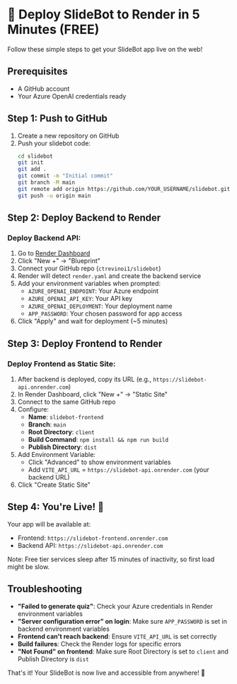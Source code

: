# 🚀 Deploy SlideBot to Render in 5 Minutes (FREE)

Follow these simple steps to get your SlideBot app live on the web!

## Prerequisites
- A GitHub account
- Your Azure OpenAI credentials ready

## Step 1: Push to GitHub

1. Create a new repository on GitHub
2. Push your slidebot code:
   ```bash
   cd slidebot
   git init
   git add .
   git commit -m "Initial commit"
   git branch -M main
   git remote add origin https://github.com/YOUR_USERNAME/slidebot.git
   git push -u origin main
   ```

## Step 2: Deploy Backend to Render

### Deploy Backend API:
1. Go to [Render Dashboard](https://dashboard.render.com/)
2. Click "New +" → "Blueprint"
3. Connect your GitHub repo (`ctrevinoi1/slidebot`)
4. Render will detect `render.yaml` and create the backend service
5. Add your environment variables when prompted:
   - `AZURE_OPENAI_ENDPOINT`: Your Azure endpoint
   - `AZURE_OPENAI_API_KEY`: Your API key
   - `AZURE_OPENAI_DEPLOYMENT`: Your deployment name
   - `APP_PASSWORD`: Your chosen password for app access
6. Click "Apply" and wait for deployment (~5 minutes)

## Step 3: Deploy Frontend to Render

### Deploy Frontend as Static Site:
1. After backend is deployed, copy its URL (e.g., `https://slidebot-api.onrender.com`)
2. In Render Dashboard, click "New +" → "Static Site"
3. Connect to the same GitHub repo
4. Configure:
   - **Name**: `slidebot-frontend`
   - **Branch**: `main`
   - **Root Directory**: `client`
   - **Build Command**: `npm install && npm run build`
   - **Publish Directory**: `dist`
5. Add Environment Variable:
   - Click "Advanced" to show environment variables
   - Add `VITE_API_URL` = `https://slidebot-api.onrender.com` (your backend URL)
6. Click "Create Static Site"

## Step 4: You're Live! 🎉

Your app will be available at:
- Frontend: `https://slidebot-frontend.onrender.com`
- Backend API: `https://slidebot-api.onrender.com`

Note: Free tier services sleep after 15 minutes of inactivity, so first load might be slow.

## Troubleshooting

- **"Failed to generate quiz"**: Check your Azure credentials in Render environment variables
- **"Server configuration error" on login**: Make sure `APP_PASSWORD` is set in backend environment variables
- **Frontend can't reach backend**: Ensure `VITE_API_URL` is set correctly
- **Build failures**: Check the Render logs for specific errors
- **"Not Found" on frontend**: Make sure Root Directory is set to `client` and Publish Directory is `dist`

That's it! Your SlideBot is now live and accessible from anywhere! 🚀 